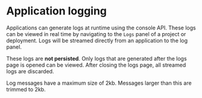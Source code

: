 # Application logging

Applications can generate logs at runtime using the console API. These logs can
be viewed in real time by navigating to the `Logs` panel of a project or
deployment. Logs will be streamed directly from an application to the log panel.

These logs are **not persisted**. Only logs that are generated after the logs
page is opened can be viewed. After closing the logs page, all streamed logs are
discarded.

Log messages have a maximum size of 2kb. Messages larger than this are trimmed
to 2kb.
